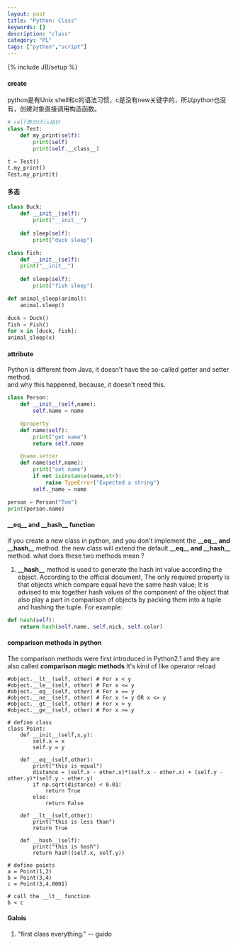 ```yaml
---
layout: post
title: "Python: Class"
keywords: []
description: "class"
category: "PL"
tags: ["python","script"]
---
```

{% include JB/setup %}




#### create

python是有Unix shell和c的语法习惯，c是没有new关键字的，所以python也没有，创建对象直接调用构造函数。

```python
# self表示this指针
class Test:
    def my_print(self):
        print(self)
        print(self.__class__)

t = Test()
t.my_print()
Test.my_print(t)

```

#### 多态

```python
class Duck:
    def __init__(self):
	    print("__init__")
 
    def sleep(self):
        print("duck sleep")

class Fish:
    def __init__(self):
    print("__init__")
									        
    def sleep(self):
        print("fish sleep")

def animal_sleep(animal):
    animal.sleep()

duck = Duck()
fish = Fish()
for x in [duck, fish]:
animal_sleep(x)
```


#### attribute

Python is different from Java, it doesn't have the so-called getter and setter method. <br />
and why this happened, because, it doesn't need this.


```python
class Person:
    def __init__(self,name):
        self.name = name

    @property
    def name(self):
        print("get name")
        return self.name

    @name.setter
    def name(self,name):
        print("set name")
        if not isinstance(name,str):
            raise TypeError("Expected a string")
        self._name = name

person = Person("Tom")
print(person.name)
```


#### \_\_eq\_\_ and \_\_hash\_\_ function

if you create a new class in python, and you don't implement the **\_\_eq\_\_ and \_\_hash\_\_** method.
the new class will extend the default  **\_\_eq\_\_ and \_\_hash\_\_** method. what does these two methods
mean ? 

1. **\_\_hash\_\_** method is used to generate the hash int value according the object.
According to the official document, The only required property is that objects which compare equal have the same hash value;
It is advised to mix together hash values of the component of the object that also play a part in comparison of objects by packing
them into a tuple and hashing the tuple. For example:

```python
def hash(self):
    return hash(self.name, self.nick, self.color)
```

#### comparison methods in python
The comparison methods were first introduced in Python2.1 and they are also called **comparison magic methods**
It's kind of like operator reload

```python3
#object.__lt__(self, other) # For x < y
#object.__le__(self, other) # For x <= y
#object.__eq__(self, other) # For x == y
#object.__ne__(self, other) # For x != y OR x <> y
#object.__gt__(self, other) # For x > y
#object.__ge__(self, other) # For x >= y

# define class
class Point:
    def __init__(self,x,y):
        self.x = x
        self.y = y
        
    def __eq__(self,other):
        print("this is equal")
        distance = (self.x - other.x)*(self.x - other.x) + (self.y - other.y)*(self.y - other.y)
        if np.sqrt(distance) < 0.01:
            return True
        else:
            return False
        
    def __lt__(self,other):
        print("this is less than")
        return True
        
    def __hash__(self):
        print("this is hash")
        return hash((self.x, self.y))

# define points
a = Point(1,2)
b = Point(3,4)
c = Point(3,4.0001)

# call the __lt__ function
b < c
```



#### Galois
1. "first class everything." -- guido





